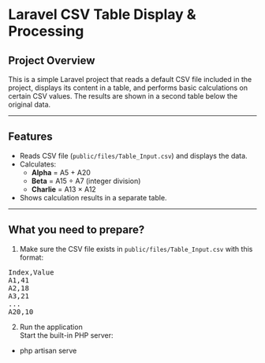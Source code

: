 # Laravel CSV Table Display & Processing

## Project Overview

This is a simple Laravel project that reads a default CSV file included in the project, displays its content in a table, and performs basic calculations on certain CSV values. The results are shown in a second table below the original data.

---

## Features

- Reads CSV file (`public/files/Table_Input.csv`) and displays the data.
- Calculates:
  - **Alpha** = A5 + A20
  - **Beta** = A15 ÷ A7 (integer division)
  - **Charlie** = A13 × A12
- Shows calculation results in a separate table.

---

## What you need to prepare?
1. Make sure the CSV file exists in `public/files/Table_Input.csv` with this format:
<pre>
Index,Value
A1,41
A2,18
A3,21
...
A20,10
</pre>

2. Run the application  
Start the built-in PHP server:  
- php artisan serve
